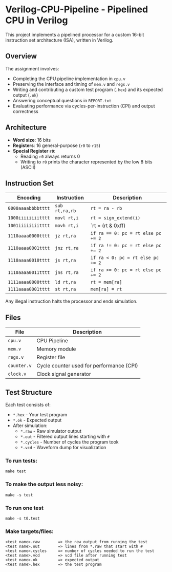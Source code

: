 # Verilog-CPU-Pipeline - Pipelined CPU in Verilog

This project implements a pipelined processor for a custom 16-bit instruction set architecture (ISA), written in Verilog.

## Overview

The assignment involves:

- Completing the CPU pipeline implementation in `cpu.v`
- Preserving the interface and timing of `mem.v` and `regs.v`
- Writing and contributing a custom test program (`.hex`) and its expected output (`.ok`)
- Answering conceptual questions in `REPORT.txt`
- Evaluating performance via cycles-per-instruction (CPI) and output correctness

## Architecture

- **Word size**: 16 bits
- **Registers**: 16 general-purpose (`r0` to `r15`)
- **Special Register `r0`**:
  - Reading `r0` always returns 0
  - Writing to `r0` prints the character represented by the low 8 bits (ASCII)

## Instruction Set

| Encoding             | Instruction     | Description                                   |
|----------------------|------------------|----------------------------------------------|
| `0000aaaabbbbtttt`   | `sub rt,ra,rb`   | `rt = ra - rb`                               |
| `1000iiiiiiiitttt`   | `movl rt,i`      | `rt = sign_extend(i)`                        |
| `1001iiiiiiiitttt`   | `movh rt,i`      | `rt = (rt & 0xff) | (i << 8)`                |
| `1110aaaa0000tttt`   | `jz rt,ra`       | `if ra == 0: pc = rt else pc += 2`           |
| `1110aaaa0001tttt`   | `jnz rt,ra`      | `if ra != 0: pc = rt else pc += 2`           |
| `1110aaaa0010tttt`   | `js rt,ra`       | `if ra < 0: pc = rt else pc += 2`            |
| `1110aaaa0011tttt`   | `jns rt,ra`      | `if ra >= 0: pc = rt else pc += 2`           |
| `1111aaaa0000tttt`   | `ld rt,ra`       | `rt = mem[ra]`                               |
| `1111aaaa0001tttt`   | `st rt,ra`       | `mem[ra] = rt`                               |

Any illegal instruction halts the processor and ends simulation.

## Files

| File          | Description                              |
|---------------|------------------------------------------|
| `cpu.v`       | CPU Pipeline                             |
| `mem.v`       | Memory module                            |
| `regs.v`      | Register file                            |
| `counter.v`   | Cycle counter used for performance (CPI) |
| `clock.v`     | Clock signal generator                   |

## Test Structure

Each test consists of:

- `*.hex` - Your test program
- `*.ok`  - Expected output
- After simulation:
  - `*.raw` - Raw simulator output
  - `*.out` - Filtered output lines starting with `#`
  - `*.cycles` - Number of cycles the program took
  - `*.vcd` - Waveform dump for visualization

### To run tests:

    make test

### To make the output less noisy:

    make -s test

### To run one test

    make -s t0.test

### Make targets/files:
    <test name>.raw        => the raw output from running the test
    <test name>.out        => lines from *.raw that start with #
    <test name>.cycles     => number of cycles needed to run the test
    <test name>.vcd        => vcd file after running test
    <test name>.ok         => expected output
    <test name>.hex        => the test program

